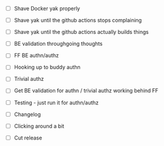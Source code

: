 - [ ] Shave Docker yak properly
- [ ] Shave yak until the github actions stops complaining
- [ ] Shave yak until the github actions actually builds things

- [ ] BE validation throughgoing thoughts
- [ ] FF BE authn/authz

- [ ] Hooking up to buddy authn
- [ ] Trivial authz

- [ ] Get BE validation for authn / trivial authz working behind FF
- [ ] Testing - just run it for authn/authz

- [ ] Changelog
- [ ] Clicking around a bit
- [ ] Cut release
